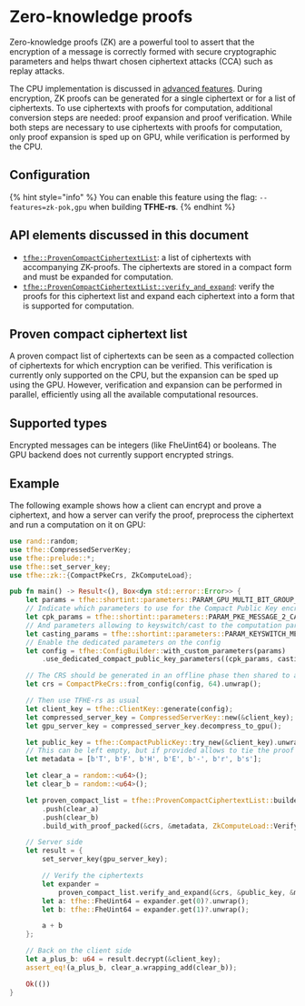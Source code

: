 # Zero-knowledge proofs

Zero-knowledge proofs (ZK) are a powerful tool to assert that the encryption of a message is correctly formed with secure cryptographic parameters and helps thwart chosen ciphertext attacks (CCA) such as replay attacks. 

The CPU implementation is discussed in [advanced features](../../fhe-computation/advanced-features/zk-pok.md). During encryption, ZK proofs can be generated for a single ciphertext or for a list of ciphertexts. To use ciphertexts with proofs for computation, additional conversion steps are needed: proof expansion and proof verification. While both steps are necessary to use ciphertexts with proofs for computation, only proof expansion is sped up on GPU, while verification is performed by the CPU.

## Configuration

{% hint style="info" %}
You can enable this feature using the flag: `--features=zk-pok,gpu` when building **TFHE-rs**.
{% endhint %}

## API elements discussed in this document

- [`tfhe::ProvenCompactCiphertextList`](https://docs.rs/tfhe/latest/tfhe/struct.ProvenCompactCiphertextList.html): a list of ciphertexts with accompanying ZK-proofs. The ciphertexts are stored in a compact form and must be expanded for computation.
- [`tfhe::ProvenCompactCiphertextList::verify_and_expand`](https://docs.rs/tfhe/latest/tfhe/struct.ProvenCompactCiphertextList.html#method.verify_and_expand): verify the proofs for this ciphertext list and expand each ciphertext into a form that is supported for computation.

## Proven compact ciphertext list

A proven compact list of ciphertexts can be seen as a compacted collection of ciphertexts for which encryption can be verified.
This verification is currently only supported on the CPU, but the expansion can be sped up using the GPU. However, verification and expansion can be performed in parallel, efficiently using all the available computational resources.

## Supported types
Encrypted messages can be integers (like FheUint64) or booleans. The GPU backend does not currently support encrypted strings.

## Example

The following example shows how a client can encrypt and prove a ciphertext, and how a server can verify the proof, preprocess the ciphertext and run a computation on it on GPU:

```rust
use rand::random;
use tfhe::CompressedServerKey;
use tfhe::prelude::*;
use tfhe::set_server_key;
use tfhe::zk::{CompactPkeCrs, ZkComputeLoad};

pub fn main() -> Result<(), Box<dyn std::error::Error>> {
    let params = tfhe::shortint::parameters::PARAM_GPU_MULTI_BIT_GROUP_4_MESSAGE_2_CARRY_2_KS_PBS_TUNIFORM_2M128;
    // Indicate which parameters to use for the Compact Public Key encryption
    let cpk_params = tfhe::shortint::parameters::PARAM_PKE_MESSAGE_2_CARRY_2_KS_PBS_TUNIFORM_2M128;
    // And parameters allowing to keyswitch/cast to the computation parameters.
    let casting_params = tfhe::shortint::parameters::PARAM_KEYSWITCH_MESSAGE_2_CARRY_2_KS_PBS_TUNIFORM_2M128;
    // Enable the dedicated parameters on the config
    let config = tfhe::ConfigBuilder::with_custom_parameters(params)
        .use_dedicated_compact_public_key_parameters((cpk_params, casting_params)).build();

    // The CRS should be generated in an offline phase then shared to all clients and the server
    let crs = CompactPkeCrs::from_config(config, 64).unwrap();

    // Then use TFHE-rs as usual
    let client_key = tfhe::ClientKey::generate(config);
    let compressed_server_key = CompressedServerKey::new(&client_key);
    let gpu_server_key = compressed_server_key.decompress_to_gpu();

    let public_key = tfhe::CompactPublicKey::try_new(&client_key).unwrap();
    // This can be left empty, but if provided allows to tie the proof to arbitrary data
    let metadata = [b'T', b'F', b'H', b'E', b'-', b'r', b's'];

    let clear_a = random::<u64>();
    let clear_b = random::<u64>();

    let proven_compact_list = tfhe::ProvenCompactCiphertextList::builder(&public_key)
        .push(clear_a)
        .push(clear_b)
        .build_with_proof_packed(&crs, &metadata, ZkComputeLoad::Verify)?;

    // Server side
    let result = {
        set_server_key(gpu_server_key);

        // Verify the ciphertexts
        let expander =
            proven_compact_list.verify_and_expand(&crs, &public_key, &metadata)?;
        let a: tfhe::FheUint64 = expander.get(0)?.unwrap();
        let b: tfhe::FheUint64 = expander.get(1)?.unwrap();

        a + b
    };

    // Back on the client side
    let a_plus_b: u64 = result.decrypt(&client_key);
    assert_eq!(a_plus_b, clear_a.wrapping_add(clear_b));

    Ok(())
}
```
